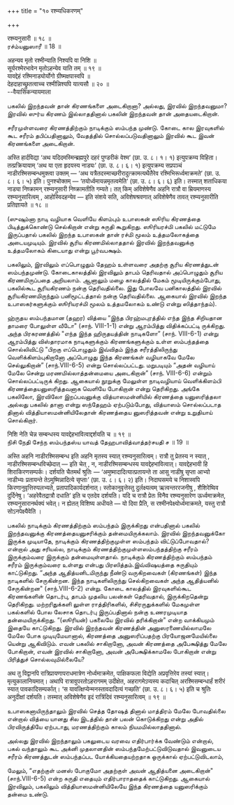 +++
title = "१० रश्म्यधिकरणम्"

+++

रश्म्यनुसारी ॥ १८ ॥  
ரச்ம்யனுஸாரீ ॥ 18 ॥

अहन्यव मृतो रश्मीन्याति निश्यपि वा निशि ॥  
सूर्यरश्मेरभावेन मृतोऽहन्येव याति तम् ॥ १९ ॥  
यावद्देहं रश्मिनाड्योर्योगो ग्रीष्मक्षपास्वपि ॥  
देहदाहाच्छ्रुतत्वाच्च रश्मीन्निश्यपि यात्यसौ ॥ २० ॥  
--वैयासिकन्यायमाला

பகலில் இறந்தவன் தான் கிரணங்களை அடைகிறானா? அல்லது, இரவில் இறந்தவனுமா?
இரவில் ஸுர்ய கிரணம் இல்லாததினால் பகலின் இறந்தவன் தான் அதையடைகிறான்.

சரீரமுள்ளவரை கிரணத்திற்கும் நாடிக்கும் ஸம்பந்த முண்டு. கோடை கால
இரவுகளில் கூட சரீரம் தபிப்பதினாலும், வேதத்தில் சொல்லப்படுவதினாலும்
இரவில் கூட இவன் கிரணங்களை அடைகிறான்.

अस्ति हार्दविद्या ‘अथ यदिदमस्मिन्ब्रह्मपुरे दहरं पुण्डरीकं वेश्म’ (छा.
उ. ८। १। १) इत्युपक्रम्य विहिता। तत्प्रक्रियायाम् ‘अथ या एता हृदयस्य
नाड्यः’ (छा. उ. ८। ६। १) इत्युपक्रम्य सप्रपञ्चं
नाडीरश्मिसम्बन्धमुक्त्वा उक्तम् — ‘अथ
यत्रैतदस्माच्छरीरादुत्क्रामत्यथैतैरेव रश्मिभिरूर्ध्वमाक्रमते’ (छा. उ.
८। ६। ५) इति। पुनश्चोक्तम् — ‘तयोर्ध्वमायन्नमृतत्वमेति’ (छा. उ. ८।
६। ६) इति। तस्मात् शताधिकया नाड्या निष्क्रामन् रश्म्यनुसारी
निष्क्रामतीति गम्यते। तत् किम् अविशेषेणैव अहनि रात्रौ वा म्रियमाणस्य
रश्म्यनुसारित्वम् , आहोस्विदहन्येव — इति संशये सति, अविशेषश्रवणात्
अविशेषेणैव तावत् रश्म्यनुसारीति प्रतिज्ञायते ॥ १८ ॥

(ஸுஷும்னா நாடி வழியாக வெளியே கிளம்பும் உபாஸகன் ஸூரிய கிரணத்தை
பிடித்துக்கொண்டு செல்கிறான் என்று சுருதி கூறுகிறது. ஸூரியரச்மி பகலில்
மட்டுமே இருப்பதால் பகலில் இறந்த உபாஸகன் தான் ரச்மி மூலம் உத்தமலோகத்தை
அடையமுடியும். இரவில் சூரிய கிரணமில்லாததால் இரவில் இறந்தவனுக்கு
உத்தமலோகம் கிடையாது என்று பூர்வபக்ஷம்.

பகலிலும், இரவிலும் எப்பொழுதும் தேஹம் உள்ளவரை அதற்கு சூரிய கிரணத்துடன்
ஸம்பந்தமுண்டு. கோடைகாலத்தில் இரவிலும் தாபம் தெரிவதால் அப்பொழுதும் சூரிய
கிரணமிருப்பதை அறியலாம். ஆனாலும் மழை காலத்தில் மேகம் மூடியிருக்கும்போது,
பகலில்கூட சூரியகிரணம் நன்கு தெரிவதில்லை. இது போலவே பனிகாலத்தில் இரவில்
சூரியகிரணமிருந்தும் பனிமூட்டத்தால் நன்கு தெரிவதில்லை. ஆகையால் இரவில்
இறந்த உபாஸகர்களுக்கும் ஸூரியரச்மி மூலம் உத்தமலோகம் உண்டு என்று
ஸித்தாந்தம்).

ஹ்ருதய ஸம்பந்தமான (தஹர) வித்யை “இந்த பிரஹ்மபுரத்தில் எந்த இந்த சிறியதான
தாமரை போலுள்ள வீடோ" (சாந். VIII-1-1) என்று ஆரம்பித்து விதிக்கப்பட்டி
ருக்கிறது. அந்த பிரகரணத்தில் "எந்த இந்த ஹிருதயத்தின் நாடிகளோ” (சாந்.
VIII-6-1) என்று ஆரம்பித்து விஸ்தாரமாக நாடிகளுக்கும் கிரணங்களுக்கும் உள்ள
ஸம்பந்தத்தை சொல்லிவிட்டு "பிறகு எப்பொழுதும் இவ்விதம் இந்த
சரீரத்திலிருந்து வெளிக்கிளம்புகிறானோ அப்பொழுது இந்த கிரணங்கள் வழியாகவே
மேலே செல்லுகிறான்” (சாந்.VIII-6-5) என்று சொல்லப்பட்டது. மறுபடியும் “அதன்
வழியாய் மேலே சென்று மரணமில்லாத்தன்மையை அடைகிறான்” (சாந். VIII-6-6)
என்றும் சொல்லப்பட்டிருக் கிறது. ஆகையால் நூறுக்கு மேலுள்ள நாடிவழியாய்
வெளிக்கிளம்பி கிரணத்தையனுஸரித்தவனாக வெளியே போகிறான் என்று தெரிகிறது.
அங்கே பகலிலோ, இரவிலோ இறப்பவனுக்கு வித்யாஸமன்னியில் கிரணத்தை யனுஸரித்தலா
அல்லது பகலில் தானா என்று ஸந்தேஹம் ஏற்படும்போது, வித்யாஸம் சொல்லப்படாத
தினால் வித்தியாஸமன்னியிலேதான் கிரணத்தைய னுஸரித்தவன் என்று உறுதியாய்
சொல்கிறார்.

निशि नेति चेन्न सम्बन्धस्य यावद्देहभावित्वाद्दर्शयति च ॥ १९ ॥  
நிசி நேதி சேந்ந ஸம்பந்தஸ்ய யாவத் தேஹபாவித்வாத்தர்சயதி ச ॥ 19 ॥

अस्ति अहनि नाडीरश्मिसम्बन्ध इति अहनि मृतस्य स्यात् रश्म्यनुसारित्वम्।
रात्रौ तु प्रेतस्य न स्यात् , नाडीरश्मिसम्बन्धविच्छेदात् — इति चेत् , न,
नाडीरश्मिसम्बन्धस्य यावद्देहभावित्वात्। यावद्देहभावी हि
शिराकिरणसम्पर्कः। दर्शयति चैतमर्थं श्रुतिः —
‘अमुष्मादादित्यात्प्रतायन्ते ता आसु नाडीषु सृप्ता आभ्यो नाडीभ्यः
प्रतायन्ते तेऽमुष्मिन्नादित्ये सृप्ताः’ (छा. उ. ८। ६। २) इति।
निदाघसमये च निशास्वपि किरणानुवृत्तिरुपलभ्यते, प्रतापादिकार्यदर्शनात्।
स्तोकानुवृत्तेस्तु दुर्लक्ष्यत्वम् ऋत्वन्तररजनीषु , शैशिरेष्विव
दुर्दिनेषु। ‘अहरेवैतद्रात्रौ दधाति’ इति च एतदेव दर्शयति। यदि च रात्रौ
प्रेतः विनैव रश्म्यनुसारेण ऊर्ध्वमाक्रमेत, रश्म्यनुसारानर्थक्यं भवेत्।
न ह्येतत् विशिष्य अधीयते — यो दिवा प्रैति, स
रश्मीनपेक्ष्योर्ध्वमाक्रमते, यस्तु रात्रौ सोऽनपेक्ष्यैवेति ।

பகலில் நாடிக்கும் கிரணத்திற்கும் ஸம்பந்தம் இருக்கிறது என்பதினால் பகலில்
இறந்தவனுக்கு கிரணத்தையனுசரிக்கும் தன்மையிருக்கலாம். இரவில் இறந்தவனுக்கோ
இருக்க முடியாதே, நாடிக்கும் கிரணத்திற்குமுள்ள ஸம்பந்தம் விட்டுப்போவதால்?
என்றால் அது சரியல்ல, நாடிக்கும் கிரணத்திற்குமுள்ளஸம்பந்தத்திற்கு சரீரம்
இருக்கும்வரை இருக்கும் தன்மையுள்ளதால். நாடிக்கும் கிரணத்திற்கும்
ஸம்பந்தம் சரீரம் இருக்கும்வரை உள்ளது என்பது பிரஸித்தம்.இவ்விஷயத்தை
சுருதியும் காட்டுகிறது. “அந்த ஆதித்யனிடமிருந்து நீண்டு வருகிறவைகள்
(கிரணங்கள்) இந்த நாடிகளில் சேருகின்றன. இந்த நாடிகளிலிருந்து செல்கிறவைகள்
அந்த ஆதித்யனில் சேருகின்றன" (சாந்.VIII-6-2) என்று. கோடை காலத்தில்
இரவுகளில்கூட கிரணங்களின் தொடர்பு, தாபம் முதலிய பலன்கள் தெரிவதால்,
இருக்கிறதென்று தெரிகிறது. மற்றரிதுக்களி லுள்ள ராத்திரிகளில்,
சிசிரருதுக்களில் மேகமுள்ள பகல்களில் போல லேசாக தொடர்பு இருப்பதினால் நன்கு
உணரமுடியாத தன்மையிருக்கிறது. “(ஸூரியன்) பகலையே இரவில் தரிக்கிறான்" என்ற
வாக்கியமும் இதையே காட்டுகிறது. இரவில் இறந்தவன் கிரணத்தின்
அனுஸரணையில்லாமலே மேலே போக முடியுமேயானால், கிரணத்தை அனுஸரிப்பதற்கு
பிரயோஜனமேயில்லை யென்று ஆகிவிடும். எவன் பகலில் சாகிறானோ, அவன் கிரணத்தை
அபேக்ஷித்து மேலே போகிறான், எவன் இரவில் சாகிறானோ, அவன் அபேக்ஷிக்காமலே
போகிறான் என்று பிரித்துச் சொல்லவுமில்லையே?

अथ तु विद्वानपि रात्रिप्रायणापराधमात्रेण नोर्ध्वमाक्रमेत, पाक्षिकफला
विद्येति अप्रवृत्तिरेव तस्यां स्यात्। मृत्युकालानियमात्। अथापि
रात्रावुपरतोऽहरागमम् उदीक्षेत, अहरागमेऽप्यस्य कदाचित् अरश्मिसम्बन्धार्हं
शरीरं स्यात् पावकादिसम्पर्कात्। ‘स यावत्क्षिप्येन्मनस्तावदादित्यं
गच्छति’ (छा. उ. ८। ६। ५) इति च श्रुतिः अनुदीक्षां दर्शयति। तस्मात्
अविशेषेणैव इदं रात्रिंदिवं रश्म्यनुसारित्वम् ॥ १९ ॥

உபாஸகனாயிருந்தாலும் இரவில் செத்த தோஷத் தினால் மாத்திரம் மேலே போவதில்லை
என்றால் வித்யை யானது சில இடத்தில் தான் பலன் கொடுக்கிறது என்று அதில்
பிரவிருத்தியே ஏற்படாது, மரணத்திற்கும் காலம் நியமமில்லாததினால்.

அல்லது இரவில் இறந்தாலும் பகலுடைய வரவை எதிர்பார்க்க வேண்டும் என்றால்,
பகல் வந்தாலும் கூட அக்னி முதலானதின் ஸம்பந்தமேற்பட்டுவிடுவதால் இவனுடைய
சரீரம் கிரணத்துடன் ஸம்பந்தப்பட யோக்கியதையற்றதாக ஒருக்கால்
ஏற்பட்டுவிடலாம்,

மேலும், “எதற்குள் மனஸ் போகுமோ அதற்குள் அவன் ஆதித்யனை அடைகிறான்"
(சாந்.VIII-6-5) என்ற சுருதி எதையும் எதிர்பாராததைக் காட்டுகிறது. ஆகையால்
இரவிலும், பகலிலும் வித்தியாஸமன்னியிலேயே இந்த கிரணத்தை யனுஸரிக்கும் தன்மை
உண்டு.

